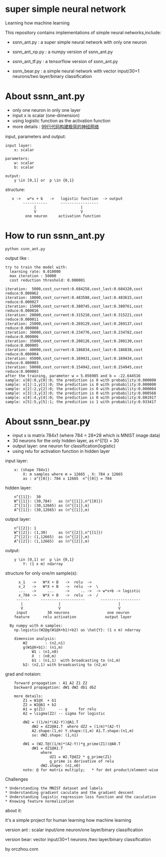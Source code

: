 # super simple neural network

Learning how machine learning

This repository contains implementations of simple neural networks,include:

* ssnn_ant.py    : a super simple neural network with only one neuron
* ssnn_ant_np.py : a numpy version of ssnn_ant.py
* ssnn_ant_tf.py : a tensorflow version of ssnn_ant.py

* ssnn_bear.py   : a simple neural network with vector input/30+1 neurons/two layer/binary classification

# About ssnn_ant.py

  * only one neuron in only one layer
  * input x is scalar (one-dimension)
  * using logistic function as the activation function
  * more details : [99行代码构建极简的神经网络](https://www.orczhou.com/index.php/2024/11/implement-a-super-simple-neural-network-in-99-line-codes/)

input, parameters and output:

```
input layer:
    x: scalar

parameters:
    w: scalar
    b: scalar

output:
    y \in [0,1] or  p \in {0,1}

```

structure:

```
   x ->   w*x + b   ->   logistic function  -> output
        -----------      -----------------
             |                    |
             V                    V
         one neuron     activation function
```

# How to run ssnn_ant.py

```
python ssnn_ant.py
```

output like :

```
try to train the model with:
  learning rate: 0.010000
  max iteration : 50000
  cost reduction threshold: 0.000001

iteration:  5000,cost_current:0.684258,cost_last:0.684320,cost reduce:0.000062
iteration: 10000,cost_current:0.483588,cost_last:0.483615,cost reduce:0.000027
iteration: 15000,cost_current:0.380745,cost_last:0.380761,cost reduce:0.000016
iteration: 20000,cost_current:0.315210,cost_last:0.315221,cost reduce:0.000011
iteration: 25000,cost_current:0.269129,cost_last:0.269137,cost reduce:0.000008
iteration: 30000,cost_current:0.234776,cost_last:0.234782,cost reduce:0.000006
iteration: 35000,cost_current:0.208126,cost_last:0.208130,cost reduce:0.000005
iteration: 40000,cost_current:0.186834,cost_last:0.186838,cost reduce:0.000004
iteration: 45000,cost_current:0.169431,cost_last:0.169434,cost reduce:0.000003
iteration: 50000,cost_current:0.154942,cost_last:0.154945,cost reduce:0.000003
after the training, parameter w = 5.056985 and b = -22.644516
sample: x[0]:0,y[0]:0; the prediction is 0 with probability:0.000000
sample: x[1]:1,y[1]:0; the prediction is 0 with probability:0.000000
sample: x[2]:2,y[2]:0; the prediction is 0 with probability:0.000004
sample: x[3]:3,y[3]:0; the prediction is 0 with probability:0.000568
sample: x[4]:4,y[4]:0; the prediction is 0 with probability:0.081917
sample: x[5]:5,y[5]:1; the prediction is 1 with probability:0.933417
```

# About ssnn_bear.py

  * input x is matrix 784x1 (where 784 = 28*28 which is MNIST image data)
  * 30 neurons for the only hidden layer, as n^{[1]} = 30
  * output layer: one neuron for classification(logistic)
  * using relu for activation function in hidden layer

input layer:
```
    x: (shape 784x1)
        X: m samples where m = 12665 , X: 784 x 12665
        as : a^{[0]}: 784 x 12665  n^{[0]} = 784
```

hidden layer:
```
    n^{[1]}:  30
    W^{[1]}: (30,784)   as (n^{[1]},n^{[0]})
    Z^{[1]}: (30,12665) as (n^{[1]},m)
    A^{[1]}: (30,12665) as (n^{[1]},m)
```

output layer:
```
    n^{[2]}: 1
    W^{[2]}: (1,30)     as (n^{[2]},n^{[1]})
    Z^{[2]}: (1,12665)  as (n^{[2]},m)
    A^{[2]}: (1,12665)  as (n^{[2]},m)
```

output:
```
    y \in [0,1] or  p \in {0,1}
        Y: (1 x m) ndarray
```

structure for only one/m sample(s):
```
      x_1   ->   W*X + B   ->  relu  ->
      x_2   ->   W*X + B   ->  relu  ->  \
      ...   ->     ...     ->     .. ->  -> w*x+b -> logistic
      x_784 ->   W*X + B   ->  relu  ->  /
     ------     --------------------       ------------------
       |                |                          |
       V                V                          V
     input         30 neurons                 one neuron
    feature      relu activation             output layer

  By numpy with m samples:
    np.logistic(W2@g(W1@X+b1)+b2) as \hat{Y}: (1 x m) ndarray

    dimension analysis:
        W2        : (n2,n1)
        g(W1@X+b1): (n1,m)
            W1 : (n1,n0)
            X  : (n0,m)
            b1 : (n1,1)  with broadcasting to (n1,m)
        b2: (n2,1) with broadcasting to (n2,m)
```

grad and notaion:
```
    forward propagation : A1 A2 Z1 Z2
    backward propagation: dW1 dW2 db1 db2

    more details:
        Z1 = W1@X  + b1
        Z2 = W2@A1 + b2
        A1 = g(Z1)      -- g     for relu
        A2 = \sigma(Z2) -- sigma for logistic

        dW2 = ((1/m)*(A2-Y))@A1.T
            dW2 = dZ2@A1.T  where dZ2 = (1/m)*(A2-Y)
            A2.shape:(1,m) Y.shape:(1,m) A1.T.shape:(n1,m)
            so: dW2.shape: (1,n1)

        dW1 = (W2.T@((1/m)*(A2-Y))*g_prime(Z1))@A0.T
            dW1 = dZ1@A1.T
                where
                    dZ1 = W2.T@dZ2 * g_prime(Z1)
                    g_prime is derivative of relu
                dW2.shape: (n1,n0)
        note: @ for matrix multiply;   * for dot product/element-wise
```

Challenges

    * Understanding the MNIST dataset and labels
    * Understanding gradient caculate and the gradient descent
    * Understanding logistic regression loss function and the caculation
    * Knowing feature normalization

about it:

it's a simple project for human learning how machine learning

version ant : scalar input/one neuron/one layer/binary classification

version bear: vector input/30+1 neurons /two layer/binary classification

by orczhou.com
